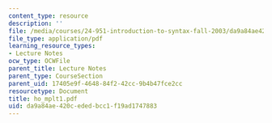 ```yaml
---
content_type: resource
description: ''
file: /media/courses/24-951-introduction-to-syntax-fall-2003/da9a84ae420cededbcc1f19ad1747883_ho_mplt1.pdf
file_type: application/pdf
learning_resource_types:
- Lecture Notes
ocw_type: OCWFile
parent_title: Lecture Notes
parent_type: CourseSection
parent_uid: 17405e9f-4648-84f2-42cc-9b4b47fce2cc
resourcetype: Document
title: ho_mplt1.pdf
uid: da9a84ae-420c-eded-bcc1-f19ad1747883
---
```

